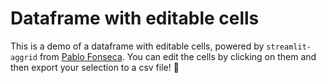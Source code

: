 # Dataframe with editable cells
This is a demo of a dataframe with editable cells, powered by `streamlit-aggrid` from [Pablo Fonseca](https://github.com/PablocFonseca). You can edit the cells by clicking on them and then export your selection to a csv file! 🎈
